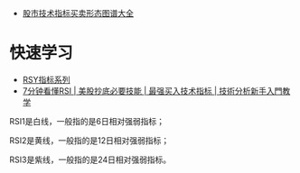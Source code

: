 * [股市技术指标买卖形态图谱大全](https://weread.qq.com/web/reader/79632e005b1c587964c5a68)
# 快速学习
* [RSY指标系列](http://www.net767.com/Special/rsi/)
* [7分钟看懂RSI | 美股抄底必要技能 | 最强买入技术指标 | 技術分析新手入門教学](https://www.youtube.com/watch?v=rjkOjujLPvQ)



RSI1是白线，一般指的是6日相对强弱指标；

RSI2是黄线，一般指的是12日相对强弱指标；

RSI3是紫线，一般指的是24日相对强弱指标。
